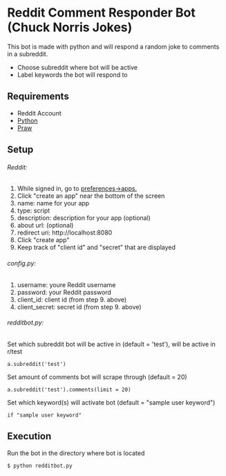 # **Reddit Comment Responder Bot (Chuck Norris Jokes)**

This bot is made with python and will respond a random joke to comments in a subreddit.

* Choose subreddit where bot will be active
* Label keywords the bot will respond to

## Requirements

* Reddit Account
* [Python](https://www.python.org/downloads/)
* [Praw](https://praw.readthedocs.io/en/stable/getting_started/installation.html)

## Setup 

###### Reddit:

1. While signed in, go to [preferences->apps.](https://www.reddit.com/prefs/apps/)
2. Click "create an app" near the bottom of the screen
3. name: name for your app
4. type: script
5. description: description for your app (optional)
6. about url: (optional)
7. redirect uri: http://localhost:8080
8. Click "create app"
9. Keep track of "client id" and "secret" that are displayed

###### config.py:
1. username: youre Reddit username
2. password: your Reddit password
3. client_id: client id (from step 9. above)
4. client_secret: secret id (from step 9. above)

###### redditbot.py:

Set which subreddit bot will be active in (default = 'test'), will be active in r/test

`a.subreddit('test')`

Set amount of comments bot will scrape through (default = 20)

`a.subreddit('test').comments(limit = 20)`

Set which keyword(s) will activate bot (default = "sample user keyword")

`if "sample user keyword"                                                                                                                                                       `

## Execution

Run the bot in the directory where bot is located

`$ python redditbot.py`






